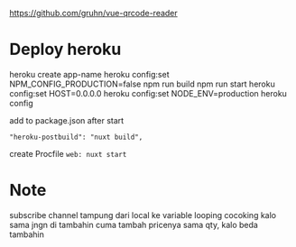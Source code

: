 https://github.com/gruhn/vue-qrcode-reader


# Deploy heroku

heroku create app-name
heroku config:set NPM_CONFIG_PRODUCTION=false
npm run build
npm run start
heroku config:set HOST=0.0.0.0
heroku config:set NODE_ENV=production
heroku config

add to package.json after start

```
"heroku-postbuild": "nuxt build",
```

create Procfile
`web: nuxt start`

# Note
subscribe channel
tampung dari local ke variable
looping
cocoking kalo sama jngn di tambahin cuma tambah pricenya sama qty, 
kalo beda tambahin